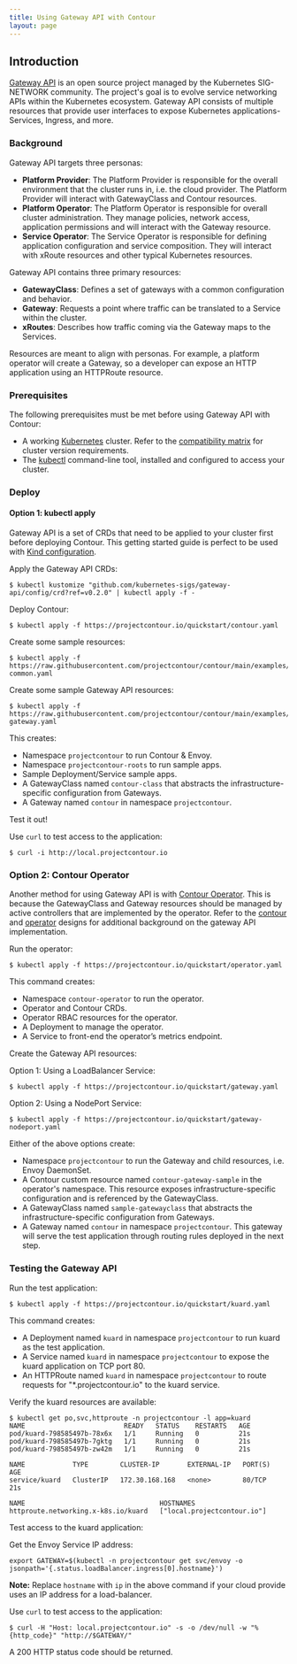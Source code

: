 ```yaml
---
title: Using Gateway API with Contour
layout: page
---
```


## Introduction

[Gateway API][1] is an open source project managed by the Kubernetes SIG-NETWORK community. The project's goal is to
evolve service networking APIs within the Kubernetes ecosystem. Gateway API consists of multiple resources that provide
user interfaces to expose Kubernetes applications- Services, Ingress, and more.

### Background

Gateway API targets three personas:

- __Platform Provider__: The Platform Provider is responsible for the overall environment that the cluster runs in, i.e.
  the cloud provider. The Platform Provider will interact with GatewayClass and Contour resources.
- __Platform Operator__: The Platform Operator is responsible for overall cluster administration. They manage policies,
  network access, application permissions and will interact with the Gateway resource.
- __Service Operator__: The Service Operator is responsible for defining application configuration and service
  composition. They will interact with xRoute resources and other typical Kubernetes resources.

Gateway API contains three primary resources:

- __GatewayClass__: Defines a set of gateways with a common configuration and behavior.
- __Gateway__: Requests a point where traffic can be translated to a Service within the cluster.
- __xRoutes__: Describes how traffic coming via the Gateway maps to the Services.

Resources are meant to align with personas. For example, a platform operator will create a Gateway, so a developer can
expose an HTTP application using an HTTPRoute resource.

### Prerequisites
The following prerequisites must be met before using Gateway API with Contour:

- A working [Kubernetes][2] cluster. Refer to the [compatibility matrix][3] for cluster version requirements.
- The [kubectl][4] command-line tool, installed and configured to access your cluster.

### Deploy

#### Option 1: kubectl apply

Gateway API is a set of CRDs that need to be applied to your cluster first before deploying Contour.
This getting started guide is perfect to be used with [Kind configuration](https://projectcontour.io/docs/v1.13.1/deploy-options/#kind).

Apply the Gateway API CRDs:
```shell
$ kubectl kustomize "github.com/kubernetes-sigs/gateway-api/config/crd?ref=v0.2.0" | kubectl apply -f -
```

Deploy Contour:
```shell
$ kubectl apply -f https://projectcontour.io/quickstart/contour.yaml
```

Create some sample resources:
```shell
$ kubectl apply -f https://raw.githubusercontent.com/projectcontour/contour/main/examples/contour/01-common.yaml
```

Create some sample Gateway API resources:
```shell
$ kubectl apply -f https://raw.githubusercontent.com/projectcontour/contour/main/examples/contour/02-gateway.yaml
```

This creates:

- Namespace `projectcontour` to run Contour & Envoy.
- Namespace `projectcontour-roots` to run sample apps.
- Sample Deployment/Service sample apps.
- A GatewayClass named `contour-class` that abstracts the infrastructure-specific configuration from Gateways.
- A Gateway named `contour` in namespace `projectcontour`.

Test it out!

Use `curl` to test access to the application:
```shell
$ curl -i http://local.projectcontour.io
```

### Option 2: Contour Operator

Another method for using Gateway API is with [Contour Operator][5]. This is because the GatewayClass and Gateway
resources should be managed by active controllers that are implemented by the operator. Refer to the [contour][6] and
[operator][7] designs for additional background on the gateway API implementation.

Run the operator:
```shell
$ kubectl apply -f https://projectcontour.io/quickstart/operator.yaml
```
This command creates:

- Namespace `contour-operator` to run the operator.
- Operator and Contour CRDs.
- Operator RBAC resources for the operator.
- A Deployment to manage the operator.
- A Service to front-end the operator’s metrics endpoint.

Create the Gateway API resources:

Option 1: Using a LoadBalancer Service:
```shell
$ kubectl apply -f https://projectcontour.io/quickstart/gateway.yaml
```

Option 2: Using a NodePort Service:
```shell
$ kubectl apply -f https://projectcontour.io/quickstart/gateway-nodeport.yaml
```

Either of the above options create:

- Namespace `projectcontour` to run the Gateway and child resources, i.e. Envoy DaemonSet.
- A Contour custom resource named `contour-gateway-sample` in the operator's namespace. This resource exposes
  infrastructure-specific configuration and is referenced by the GatewayClass.
- A GatewayClass named `sample-gatewayclass` that abstracts the infrastructure-specific configuration from Gateways.
- A Gateway named `contour` in namespace `projectcontour`. This gateway will serve the test application through routing
  rules deployed in the next step.

### Testing the Gateway API

Run the test application:
```shell
$ kubectl apply -f https://projectcontour.io/quickstart/kuard.yaml
```
This command creates:

- A Deployment named `kuard` in namespace `projectcontour` to run kuard as the test application.
- A Service named `kuard` in namespace `projectcontour` to expose the kuard application on TCP port 80.
- An HTTPRoute named `kuard` in namespace `projectcontour` to route requests for "*.projectcontour.io" to the kuard
  service.

Verify the kuard resources are available:
```shell
$ kubectl get po,svc,httproute -n projectcontour -l app=kuard
NAME                         READY   STATUS    RESTARTS   AGE
pod/kuard-798585497b-78x6x   1/1     Running   0          21s
pod/kuard-798585497b-7gktg   1/1     Running   0          21s
pod/kuard-798585497b-zw42m   1/1     Running   0          21s

NAME            TYPE        CLUSTER-IP       EXTERNAL-IP   PORT(S)   AGE
service/kuard   ClusterIP   172.30.168.168   <none>        80/TCP    21s

NAME                                  HOSTNAMES
httproute.networking.x-k8s.io/kuard   ["local.projectcontour.io"]
```

Test access to the kuard application:

Get the Envoy Service IP address:
```shell
export GATEWAY=$(kubectl -n projectcontour get svc/envoy -o jsonpath='{.status.loadBalancer.ingress[0].hostname}')
```
__Note:__ Replace `hostname` with `ip` in the above command if your cloud provide uses an IP address for a
load-balancer.

Use `curl` to test access to the application:
```shell
$ curl -H "Host: local.projectcontour.io" -s -o /dev/null -w "%{http_code}" "http://$GATEWAY/"
```
A 200 HTTP status code should be returned.

[1]: https://gateway-api.sigs.k8s.io/
[2]: https://kubernetes.io/
[3]: https://projectcontour.io/resources/compatibility-matrix/
[4]: https://kubernetes.io/docs/tasks/tools/install-kubectl/
[5]: https://github.com/projectcontour/contour-operator
[6]: https://github.com/projectcontour/contour/blob/main/design/gateway-apis-implementation.md
[7]: https://github.com/projectcontour/contour-operator/blob/main/design/gateway-api.md
